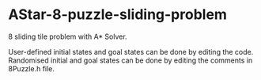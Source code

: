 # AStar-8-puzzle-sliding-problem
8 sliding tile problem with A* Solver.

User-defined initial states and goal states can be done by editing the code.
Randomised initial and goal states can be done by editing the comments in 8Puzzle.h file.
